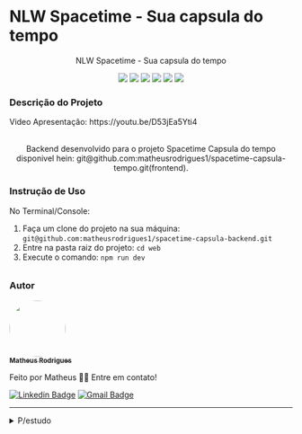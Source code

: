 <h1>NLW Spacetime - Sua capsula do tempo</h1>
<p align="center">NLW Spacetime - Sua capsula do tempo</p>
<p align="center">
     <a alt="React">
        <img src="https://img.shields.io/badge/ReactJs-react-green" />
    </a>
    <a alt="Typescript">
        <img src="https://img.shields.io/badge/Typescript-Typescript-brightgreen" />
    </a>
    <a alt="NodeJs">
        <img src="https://img.shields.io/badge/NodeJs-NodeJs-brightgreen" />
    </a>
    <a alt="MySQL">
        <img src="https://img.shields.io/badge/MySQL-MySQL-brightgreen" />
    </a>
    <a alt="Prisma">
        <img src="https://img.shields.io/badge/Prisma-Prisma-brightgreen" />
    </a>
    <a alt="Tailwindcss">
        <img src="https://img.shields.io/badge/Tailwindcss-Tailwindcss-brightgreen">
    </a>
</p>

<h3>Descrição do Projeto</h3>
Video Apresentação: https://youtu.be/D53jEa5Yti4


<p align="center">
<br>
Backend desenvolvido para o projeto Spacetime Capsula do tempo disponivel hein: git@github.com:matheusrodrigues1/spacetime-capsula-tempo.git(frontend).
</p>
</figure>

<h3>Instrução de Uso</h3>
<p>No Terminal/Console:</p>
<ol>
	<li>Faça um clone do projeto na sua máquina: <code>git@github.com:matheusrodrigues1/spacetime-capsula-backend.git</code></li>
	<li>Entre na pasta raiz do projeto: <code>cd web</code></li>
	<li>Execute o comando: <code>npm run dev</code></li>
</ol>
<h6></h6>


<h3>Autor</h3>

<a href="https://www.linkedin.com/in/matheus-rodrigues-1a1899231/">
 <img style="border-radius: 50%;" src="https://media.licdn.com/dms/image/D4D35AQGzqYL31HOogA/profile-framedphoto-shrink_200_200/0/1660356187895?e=1685559600&v=beta&t=jKwZqedJ1gWGA-zBMP-9i3jsWmybNwYOtI2G1tSWGUc" width="100px;" alt=""/>
 <br />
 <sub><b>Matheus Rodrigues</b></sub></a> <a href="" title="Instagram"></a>

Feito por Matheus 👋🏽 Entre em contato!

[![Linkedin Badge](https://img.shields.io/badge/-Matheus-blue?style=flat-square&logo=Linkedin&logoColor=white&link=https://www.linkedin.com/in/matheus-rodrigues-1a1899231/)](https://www.linkedin.com/in/matheus-rodrigues-1a1899231/)
[![Gmail Badge](https://img.shields.io/badge/-cm6131838@gmail.com-c14438?style=flat-square&logo=Gmail&logoColor=white&link=mailto:cm6131838@gmail.com)](mailto:cm6131838@gmail.com)
<hr>

<details>
<summary>P/estudo</summary>



crtl + shift + p
'windows' + '.' abre emojis
npm init -y
npm i typescript -D
npm i @types/node -D
npx tsc --init // mudar no tsconfig.json arquivo para 'es2020'
npm i tsx -D // "dev": "tsx watch src/server.ts" package.json
npm run dev
npm i fastify
npm i @rocketseat/eslint-config -D
npm i prisma -D
npx prisma init --datasource-provider SQLite
npx prisma migrate dev
npx prisma migrate reset
npx prisma studio
npm i @prisma/client
npm i zod
curl http://localhost:3333/memories fzr chamada no temrinal ex postman
curl GET http://localhost:3333/memories
curl DELETE http://localhost:3333/memories/:id
npm i @fastify/cors
npm i dotenv -D
npm i axios
npm i @fastify/jwt
npm i @fastify/multipart
npm i @fastify/static 

</details>

